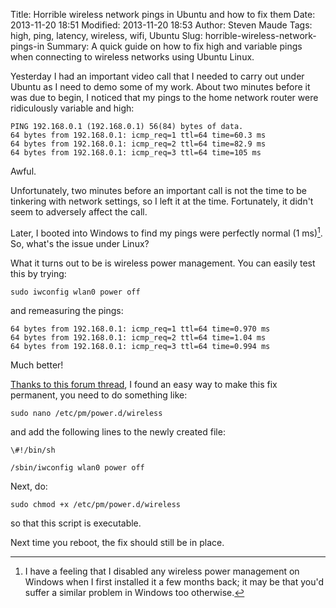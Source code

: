 Title: Horrible wireless network pings in Ubuntu and how to fix them
Date: 2013-11-20 18:51
Modified: 2013-11-20 18:53
Author: Steven Maude
Tags: high, ping, latency, wireless, wifi, Ubuntu
Slug: horrible-wireless-network-pings-in
Summary: A quick guide on how to fix high and variable pings when connecting to wireless networks using Ubuntu Linux.

Yesterday I had an important video call that I needed to carry out under
Ubuntu as I need to demo some of my work. About two minutes before it
was due to begin, I noticed that my pings to the home network router
were ridiculously variable and high:

```text
PING 192.168.0.1 (192.168.0.1) 56(84) bytes of data.
64 bytes from 192.168.0.1: icmp_req=1 ttl=64 time=60.3 ms
64 bytes from 192.168.0.1: icmp_req=2 ttl=64 time=82.9 ms
64 bytes from 192.168.0.1: icmp_req=3 ttl=64 time=105 ms
```

Awful.

Unfortunately, two minutes before an important call is not the time to
be tinkering with network settings, so I left it at the time.
Fortunately, it didn't seem to adversely affect the call.

Later, I booted into Windows to find my pings were perfectly normal (1
ms)[^1]. So, what's the issue under Linux?

What it turns out to be is wireless power management. You can easily
test this by trying:

```shell
sudo iwconfig wlan0 power off
```

and remeasuring the pings:

```text
64 bytes from 192.168.0.1: icmp_req=1 ttl=64 time=0.970 ms
64 bytes from 192.168.0.1: icmp_req=2 ttl=64 time=1.04 ms
64 bytes from 192.168.0.1: icmp_req=3 ttl=64 time=0.994 ms
```

Much better!

[Thanks to this forum
thread](http://ubuntuforums.org/showthread.php?t=1686641), I found an
easy way to make this fix permanent, you need to do something like:

```shell
sudo nano /etc/pm/power.d/wireless
```

and add the following lines to the newly created file:


```shell
\#!/bin/sh

/sbin/iwconfig wlan0 power off
```

Next, do:

```shell
sudo chmod +x /etc/pm/power.d/wireless
```

so that this script is executable.

Next time you reboot, the fix should still be in place.

[^1]: I have a feeling that I disabled any wireless power management on
Windows when I first installed it a few months back; it may be that
you'd suffer a similar problem in Windows too otherwise.
